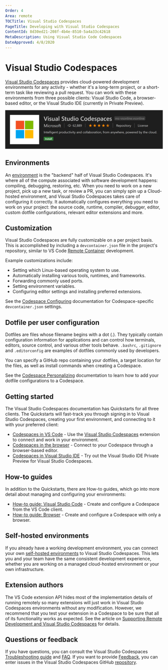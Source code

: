 ```yaml
---
Order: 4
Area: remote
TOCTitle: Visual Studio Codespaces
PageTitle: Developing with Visual Studio Codespaces
ContentId: 8d30ed21-208f-4b4e-8510-5a4a33c42618
MetaDescription: Using Visual Studio Code Codespaces
DateApproved: 4/8/2020
---
```

# Visual Studio Codespaces

[Visual Studio Codespaces](https://docs.microsoft.com/visualstudio/online/overview/what-is-vsonline) provides cloud-powered development environments for any activity - whether it's a long-term project, or a short-term task like reviewing a pull request. You can work with these environments from three possible clients: Visual Studio Code, a browser-based editor, or the Visual Studio IDE (currently in Private Preview).

![Visual Studio Codespaces extension](images/vsonline/vscodespaces-extension.png)

## Environments

An [environment](https://docs.microsoft.com/visualstudio/online/overview/what-is-vsonline#environments) is the "backend" half of Visual Studio Codespaces. It's where all of the compute associated with software development happens: compiling, debugging, restoring, etc. When you need to work on a new project, pick up a new task, or review a PR, you can simply spin up a Cloud-hosted environment, and Visual Studio Codespaces takes care of configuring it correctly. It automatically configures everything you need to work on your project: the source code, runtime, compiler, debugger, editor, custom dotfile configurations, relevant editor extensions and more.

## Customization

Visual Studio Codespaces are fully customizable on a per project basis. This is accomplished by including a `devcontainer.json` file in the project's repository, similar to VS Code [Remote Container](/docs/remote/containers.md) development.

Example customizations include:

* Setting which Linux-based operating system to use.
* Automatically installing various tools, runtimes, and frameworks.
* Forwarding commonly used ports.
* Setting environment variables.
* Configuring editor settings and installing preferred extensions.

See the [Codespace Configuring](https://docs.microsoft.com/visualstudio/online/reference/configuring) documentation for Codespace-specific `devcontainer.json` settings.

## Dotfile per user configuration

Dotfiles are files whose filename begins with a dot (.). They typically contain configuration information for applications and can control how terminals, editors, source control, and various other tools behave. `.bashrc`, `.gitignore` and `.editorconfig` are examples of dotfiles commonly used by developers.

You can specify a GitHub repo containing your dotfiles, a target location for the files, as well as install commands when creating a Codespace.

See the [Codespace Personalizing](https://docs.microsoft.com/visualstudio/online/reference/personalizing) documentation to learn how to add your dotfile configurations to a Codespace.

## Getting started

The Visual Studio Codespaces documentation has Quickstarts for all three clients. The Quickstarts will fast-track you through signing in to Visual Studio Codespaces, creating your first environment, and connecting to it with your preferred client:

* [Codespaces in VS Code](https://docs.microsoft.com/visualstudio/online/quickstarts/vscode) - Use the [Visual Studio Codespaces](https://marketplace.visualstudio.com/items?itemName=ms-vsonline.vsonline) extension to connect and work in your environment.
* [Codespaces in the browser](https://docs.microsoft.com/visualstudio/online/quickstarts/browser) - Connect to your Codespace through a browser-based editor.
* [Codespaces in Visual Studio IDE](https://docs.microsoft.com/visualstudio/online/quickstarts/vs) - Try out the Visual Studio IDE Private Preview for Visual Studio Codespaces.

## How-to guides

In addition to the Quickstarts, there are How-to guides, which go into more detail about managing and configuring your environments:

* [How-to guide: Visual Studio Code](https://docs.microsoft.com/visualstudio/online/how-to/vscode) - Create and configure a Codespace from the VS Code client.
* [How-to guide: Browser](https://docs.microsoft.com/visualstudio/online/how-to/browser) - Create and configure a Codespace with only a browser.

## Self-hosted environments

If you already have a working development environment, you can connect your own [self-hosted environments](https://docs.microsoft.com/visualstudio/online/how-to/vscode#self-hosted) to Visual Studio Codespaces. This lets you and your team have the same consistent development experience, whether you are working on a managed cloud-hosted environment or your own infrastructure.

## Extension authors

The VS Code extension API hides most of the implementation details of running remotely so many extensions will just work in Visual Studio Codespaces environments without any modification. However, we recommend that you test your extension in a Codespace to be sure that all of its functionality works as expected. See the article on [Supporting Remote Development and Visual Studio Codespaces](/api/advanced-topics/remote-extensions.md) for details.

## Questions or feedback

If you have questions, you can consult the Visual Studio Codespaces [Troubleshooting guide](https://docs.microsoft.com/visualstudio/online/resources/troubleshooting) and [FAQ](https://docs.microsoft.com/visualstudio/online/resources/faq). If you want to provide [Feedback](https://docs.microsoft.com/visualstudio/online/resources/feedback), you can enter issues in the Visual Studio Codespaces GitHub [repository](https://github.com/MicrosoftDocs/vsonline).
